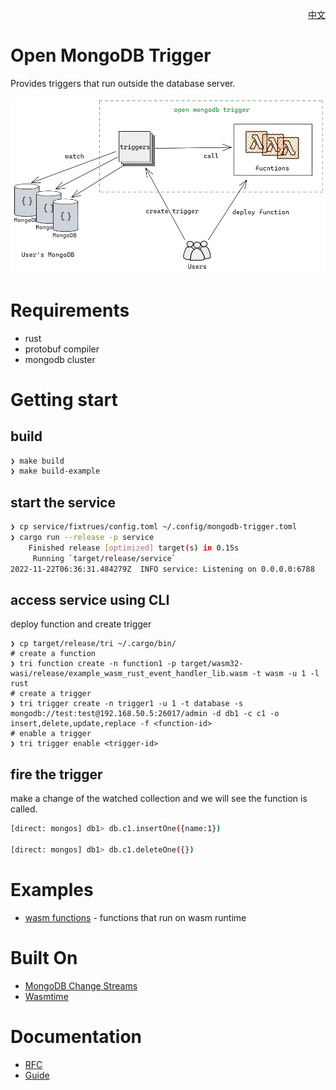 <div align="right">

  [中文](https://joeyscat.github.io/open-mongodb-trigger/)

</div>


# Open MongoDB Trigger

Provides triggers that run outside the database server.

![basic arch](rfcs/images/arch01.png)

# Requirements

* rust
* protobuf compiler
* mongodb cluster


# Getting start

## build

```bash
❯ make build
❯ make build-example
```

## start the service

```bash
❯ cp service/fixtrues/config.toml ~/.config/mongodb-trigger.toml
❯ cargo run --release -p service
    Finished release [optimized] target(s) in 0.15s
     Running `target/release/service`
2022-11-22T06:36:31.484279Z  INFO service: Listening on 0.0.0.0:6788
```


## access service using CLI

deploy function and create trigger

```
❯ cp target/release/tri ~/.cargo/bin/
# create a function
❯ tri function create -n function1 -p target/wasm32-wasi/release/example_wasm_rust_event_handler_lib.wasm -t wasm -u 1 -l rust
# create a trigger
❯ tri trigger create -n trigger1 -u 1 -t database -s mongodb://test:test@192.168.50.5:26017/admin -d db1 -c c1 -o insert,delete,update,replace -f <function-id>
# enable a trigger
❯ tri trigger enable <trigger-id>
```

## fire the trigger

make a change of the watched collection and we will see the function is called.

```bash
[direct: mongos] db1> db.c1.insertOne({name:1})

[direct: mongos] db1> db.c1.deleteOne({})
```

# Examples

- [wasm functions](examples/wasm/README.md) - functions that run on wasm runtime


# Built On

- [MongoDB Change Streams](https://www.mongodb.com/docs/manual/changeStreams/#change-streams)
- [Wasmtime](https://github.com/bytecodealliance/wasmtime)

# Documentation

- [RFC](rfcs)
- [Guide](https://joeyscat.github.io/open-mongodb-trigger/)
